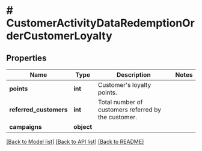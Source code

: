 # # CustomerActivityDataRedemptionOrderCustomerLoyalty

## Properties

Name | Type | Description | Notes
------------ | ------------- | ------------- | -------------
**points** | **int** | Customer&#39;s loyalty points. |
**referred_customers** | **int** | Total number of customers referred by the customer. |
**campaigns** | **object** |  |

[[Back to Model list]](../../README.md#models) [[Back to API list]](../../README.md#endpoints) [[Back to README]](../../README.md)
